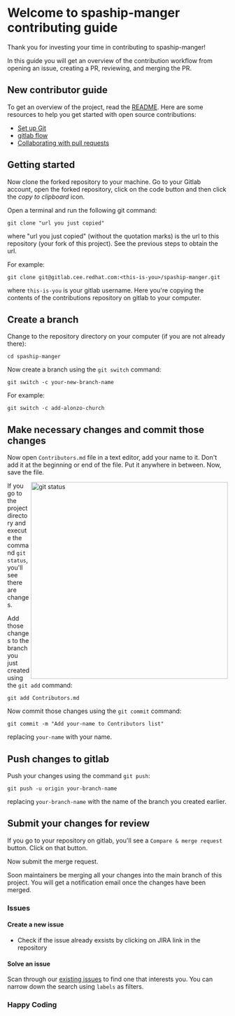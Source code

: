 # Welcome to spaship-manger contributing guide 

Thank you for investing your time in contributing to spaship-manger! 

In this guide you will get an overview of the contribution workflow from opening an issue, creating a PR, reviewing, and merging the PR.

## New contributor guide

To get an overview of the project, read the [README](README.md). Here are some resources to help you get started with open source contributions:

- [Set up Git](https://docs.gitlab.com/en/get-started/quickstart/set-up-git)
- [gitlab flow](https://docs.gitlab.com/en/get-started/quickstart/gitlab-flow)
- [Collaborating with pull requests](https://docs.gitlab.com/en/gitlab/collaborating-with-pull-requests)


## Getting started

Now clone the forked repository to your machine. Go to your Gitlab account, open the forked repository, click on the code button and then click the _copy to clipboard_ icon.

Open a terminal and run the following git command:

```
git clone "url you just copied"
```

where "url you just copied" (without the quotation marks) is the url to this repository (your fork of this project). See the previous steps to obtain the url.


For example:

```
git clone git@gitlab.cee.redhat.com:<this-is-you>/spaship-manger.git
```

where `this-is-you` is your gitlab username. Here you're copying the contents of the contributions repository on gitlab to your computer.

## Create a branch

Change to the repository directory on your computer (if you are not already there):

```
cd spaship-manger
```

Now create a branch using the `git switch` command:

```
git switch -c your-new-branch-name
```

For example:

```
git switch -c add-alonzo-church
```

## Make necessary changes and commit those changes

Now open `Contributors.md` file in a text editor, add your name to it. Don't add it at the beginning or end of the file. Put it anywhere in between. Now, save the file.

<img align="right" width="450" src="https://firstcontributions.gitlab.io/assets/Readme/git-status.png" alt="git status" />

If you go to the project directory and execute the command `git status`, you'll see there are changes.

Add those changes to the branch you just created using the `git add` command:

```
git add Contributors.md
```
Now commit those changes using the `git commit` command:

```
git commit -m "Add your-name to Contributors list"
```

replacing `your-name` with your name.

## Push changes to gitlab

Push your changes using the command `git push`:

```
git push -u origin your-branch-name
```

replacing `your-branch-name` with the name of the branch you created earlier.


## Submit your changes for review

If you go to your repository on gitlab, you'll see a `Compare & merge request` button. Click on that button.

Now submit the merge request.

Soon maintainers be merging all your changes into the main branch of this project. You will get a notification email once the changes have been merged.

### Issues

#### Create a new issue

- Check if the issue already exsists by clicking on JIRA link in the repository

#### Solve an issue

Scan through our [existing issues](https://issues.redhat.com/browse/spaship-manger) to find one that interests you. You can narrow down the search using `labels` as filters. 

### Happy Coding

